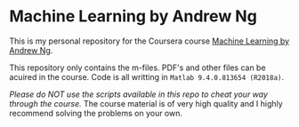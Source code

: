 # Machine Learning by Andrew Ng

This is my personal repository for the Coursera course [Machine Learning by Andrew Ng](https://www.coursera.org/learn/machine-learning "Course Link").

This repository only contains the m-files. PDF's and other files can be acuired in the course.
Code is all writting in `Matlab 9.4.0.813654 (R2018a)`.

*Please do NOT use the scripts available in this repo to cheat your way through the course.*
The course material is of very high quality and I highly recommend solving the problems on your own.
